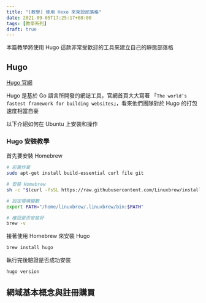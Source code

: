 ```yaml
---
title: "[教學] 使用 Hexo 來架設部落格"
date: 2021-09-05T17:25:17+08:00
tags: [教學系列]
draft: true
---
```

本篇教學將使用 Hugo 這款非常受歡迎的工具來建立自己的靜態部落格

## Hugo

[Hugo 官網](https://gohugo.io/)

Hugo 是基於 Go 語言所開發的網誌工具，官網首頁大大寫著 「`The world’s fastest framework for building websites`」，看來他們團隊對於 Hugo 的打包速度相當自豪

以下介紹如何在 Ubuntu 上安裝和操作

### Hugo 安裝教學

首先要安裝 Homebrew

```bash
# 前置作業
sudo apt-get install build-essential curl file git

# 安裝 Homebrew
sh -c "$(curl -fsSL https://raw.githubusercontent.com/Linuxbrew/install/master/install.sh)"

# 設定環境變數
export PATH="/home/linuxbrew/.linuxbrew/bin:$PATH"

# 確認是否安裝好
brew -v
```

接著使用 Homebrew 來安裝 Hugo

```bash
brew install hugo
```

執行完後驗證是否成功安裝

```bash
hugo version
```

## 網域基本概念與註冊購買
